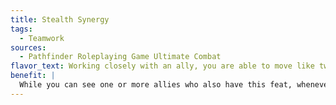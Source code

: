 ```yaml
---
title: Stealth Synergy
tags:
  - Teamwork
sources:
  - Pathfinder Roleplaying Game Ultimate Combat
flavor_text: Working closely with an ally, you are able to move like twin shadows.
benefit: |
  While you can see one or more allies who also have this feat, whenever you and your allies make a [Stealth](/skills/stealth/) check, you all take the highest roll and add all your modifiers to [Stealth](/skills/stealth/).
---
```


